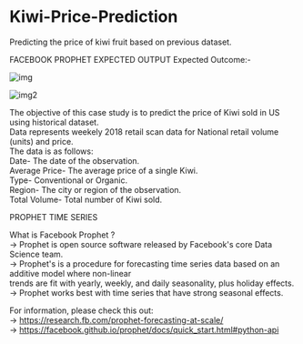 # Kiwi-Price-Prediction
Predicting the price of kiwi fruit based on previous dataset.

 FACEBOOK PROPHET EXPECTED OUTPUT
 Expected Outcome:-
 
 ![img](https://user-images.githubusercontent.com/69526660/127963196-07a77cfb-3c47-4f73-abbe-97ae775f5ac2.jpg)
 
![img2](https://user-images.githubusercontent.com/69526660/127963207-401852c4-b0c6-4af1-b1d7-cf66222937b7.png)


The objective of this case study is to predict the price of Kiwi sold in US using historical dataset.</br>
Data represents weekely 2018 retail scan data for National retail volume (units) and price.</br>
The data is as follows:</br>
 Date- The date of the observation.</br>
 Average Price- The average price of a single Kiwi.</br>
 Type- Conventional or Organic.</br>
 Region- The city or region of the observation.</br>
 Total Volume- Total number of Kiwi sold.</br>

PROPHET TIME SERIES</br>

What is Facebook Prophet ?</br>
-> Prophet is open source software released by Facebook's core Data Science team.</br>
-> Prophet's is a procedure for forecasting time series data based on an additive model where non-linear</br>
   trends are fit with yearly, weekly, and daily seasonality, plus holiday effects.</br>
-> Prophet works best with time series that have strong seasonal effects.</br>

For information, please check this out:</br>
-> https://research.fb.com/prophet-forecasting-at-scale/</br>
-> https://facebook.github.io/prophet/docs/quick_start.html#python-api</br>




